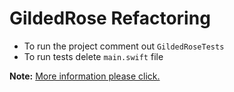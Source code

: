 # GildedRose Refactoring

- To run the project comment out `GildedRoseTests`
- To run tests delete `main.swift` file

**Note:** [More information please click.](https://stackoverflow.com/a/41414836/5752381)

